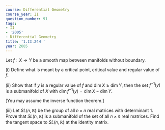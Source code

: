 ```yaml
---
course: Differential Geometry
course_year: II
question_number: 91
tags:
- II
- '2005'
- Differential Geometry
title: '1.II.24H '
year: 2005
---
```



Let $f: X \rightarrow Y$ be a smooth map between manifolds without boundary.

(i) Define what is meant by a critical point, critical value and regular value of $f$.

(ii) Show that if $y$ is a regular value of $f$ and $\operatorname{dim} X \geqslant \operatorname{dim} Y$, then the set $f^{-1}(y)$ is a submanifold of $X$ with $\operatorname{dim} f^{-1}(y)=\operatorname{dim} X-\operatorname{dim} Y$.

[You may assume the inverse function theorem.]

(iii) Let $S L(n, \mathbb{R})$ be the group of all $n \times n$ real matrices with determinant 1. Prove that $S L(n, \mathbb{R})$ is a submanifold of the set of all $n \times n$ real matrices. Find the tangent space to $S L(n, \mathbb{R})$ at the identity matrix.